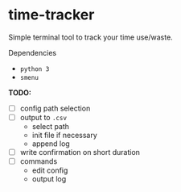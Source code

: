 # time-tracker
Simple terminal tool to track your time use/waste.

Dependencies
- ```python 3```
- ```smenu```
 
**TODO:**
- [ ] config path selection
- [ ] output to ```.csv```
    - select path
    - init file if necessary
    - append log
- [ ] write confirmation on short duration
- [ ] commands
    - edit config
    - output log
